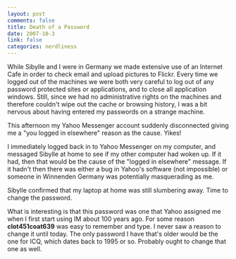 ```yaml
--- 
layout: post
comments: false
title: Death of a Password
date: 2007-10-3
link: false
categories: nerdliness
---
```

While Sibylle and I were in Germany we made extensive use of an Internet Cafe in order to check email and upload pictures to Flickr.  Every time we logged out of the machines we were both very careful to log out of any password protected sites or applications, and to close all application windows.  Still, since we had no administrative rights on the machines and therefore couldn't wipe out the cache or browsing history, I was a bit nervous about having entered my passwords on a strange machine.

This afternoon my Yahoo Messenger account suddenly disconnected giving me a "you logged in elsewhere" reason as the cause.  Yikes!

I immediately logged back in to Yahoo Messenger on my computer, and messaged Sibylle at home to see if my other computer had woken up.  If it had, then that would be the cause of the "logged in elsewhere" message.  If it hadn't then there was either a bug in Yahoo's software (not impossible) or someone in Winnenden Germany was potentially masquerading as me.

Sibylle confirmed that my laptop at home was still slumbering away.  Time to change the password.

What is interesting is that this password was one that Yahoo assigned me when I first start using IM about 100 years ago.  For some reason <b>clot451coat639</b> was easy to remember and type.  I never saw a reason to change it until today.  The only password I have that's older would be the one for ICQ, which dates back to 1995 or so.  Probably ought to change that one as well.
